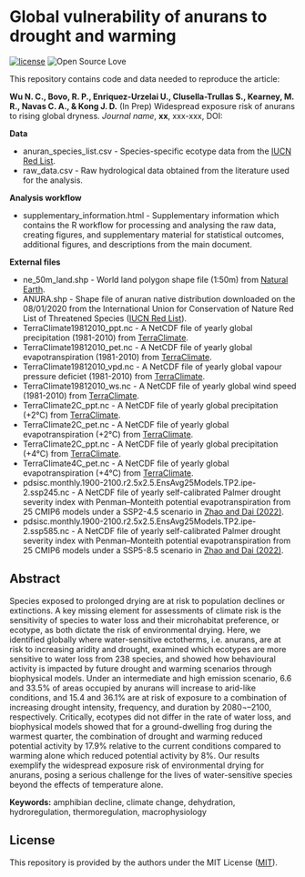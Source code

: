 # Global vulnerability of anurans to drought and warming

[![license](https://img.shields.io/badge/license-MIT%20+%20file%20LICENSE-lightgrey.svg)](https://choosealicense.com/)
![Open Source
Love](https://badges.frapsoft.com/os/v2/open-source.svg?v=103)

This repository contains code and data needed to reproduce the article:

**Wu N. C., Bovo, R. P., Enriquez-Urzelai U., Clusella-Trullas S., Kearney, M. R., Navas C. A., & Kong J. D.** (In Prep) Widespread exposure risk of anurans to rising global dryness. *Journal name*, **xx**, xxx-xxx, DOI: 

**Data**
- anuran_species_list.csv - Species-specific ecotype data from the [IUCN Red List](https://www.iucnredlist.org/).
- raw_data.csv  - Raw hydrological data obtained from the literature used for the analysis.

**Analysis workflow**
- supplementary_information.html - Supplementary information which contains the R workflow for processing and analysing the raw data, creating figures, and supplementary material for statistical outcomes, additional figures, and descriptions from the main document.

**External files**
- ne_50m_land.shp - World land polygon shape file (1:50m) from [Natural Earth](https://www.naturalearthdata.com/downloads/50m-physical-vectors/).
- ANURA.shp - Shape file of anuran native distribution downloaded on the 08/01/2020 from the International Union for Conservation of Nature Red List of Threatened Species ([IUCN Red List](https://www.iucnredlist.org/resources/spatial-data-download)).
- TerraClimate19812010_ppt.nc - A NetCDF file of yearly global precipitation (1981-2010) from [TerraClimate](https://www.climatologylab.org/terraclimate.html).
- TerraClimate19812010_pet.nc - A NetCDF file of yearly global evapotranspiration (1981-2010) from [TerraClimate](https://www.climatologylab.org/terraclimate.html).
- TerraClimate19812010_vpd.nc - A NetCDF file of yearly global vapour pressure deficiet (1981-2010) from [TerraClimate](https://www.climatologylab.org/terraclimate.html).
- TerraClimate19812010_ws.nc - A NetCDF file of yearly global wind speed (1981-2010) from [TerraClimate](https://www.climatologylab.org/terraclimate.html).
- TerraClimate2C_ppt.nc - A NetCDF file of yearly global precipitation (+2°C) from [TerraClimate](https://www.climatologylab.org/terraclimate.html).
- TerraClimate2C_pet.nc - A NetCDF file of yearly global evapotranspiration (+2°C) from [TerraClimate](https://www.climatologylab.org/terraclimate.html).
- TerraClimate2C_ppt.nc - A NetCDF file of yearly global precipitation (+4°C) from [TerraClimate](https://www.climatologylab.org/terraclimate.html).
- TerraClimate4C_pet.nc - A NetCDF file of yearly global evapotranspiration (+4°C) from [TerraClimate](https://www.climatologylab.org/terraclimate.html).
- pdsisc.monthly.1900-2100.r2.5x2.5.EnsAvg25Models.TP2.ipe-2.ssp245.nc - A NetCDF file of yearly self-calibrated Palmer drought severity index with Penman–Monteith potential evapotranspiration from 25 CMIP6 models under a SSP2-4.5 scenario in [Zhao and Dai (2022)](https://journals.ametsoc.org/view/journals/clim/35/3/JCLI-D-21-0442.1.xml).
- pdsisc.monthly.1900-2100.r2.5x2.5.EnsAvg25Models.TP2.ipe-2.ssp585.nc - A NetCDF file of yearly self-calibrated Palmer drought severity index with Penman–Monteith potential evapotranspiration from 25 CMIP6 models under a SSP5-8.5 scenario in [Zhao and Dai (2022)](https://journals.ametsoc.org/view/journals/clim/35/3/JCLI-D-21-0442.1.xml).

## Abstract
Species exposed to prolonged drying are at risk to population declines or extinctions. A key missing element for assessments of climate risk is the sensitivity of species to water loss and their microhabitat preference, or ecotype, as both dictate the risk of environmental drying. Here, we identified globally where water-sensitive ectotherms, i.e. anurans, are at risk to increasing aridity and drought, examined which ecotypes are more sensitive to water loss from 238 species, and showed how behavioural activity is impacted by future drought and warming scenarios through biophysical models. Under an intermediate and high emission scenario, 6.6 and 33.5% of areas occupied by anurans will increase to arid-like conditions, and 15.4 and 36.1% are at risk of exposure to a combination of increasing drought intensity, frequency, and duration by 2080¬–2100, respectively. Critically, ecotypes did not differ in the rate of water loss, and biophysical models showed that for a ground-dwelling frog during the warmest quarter, the combination of drought and warming reduced potential activity by 17.9% relative to the current conditions compared to warming alone which reduced potential activity by 8%. Our results exemplify the widespread exposure risk of environmental drying for anurans, posing a serious challenge for the lives of water-sensitive species beyond the effects of temperature alone.


**Keywords:** amphibian decline, climate change, dehydration, hydroregulation, thermoregulation, macrophysiology

## License
This repository is provided by the authors under the MIT License ([MIT](http://opensource.org/licenses/MIT)).
